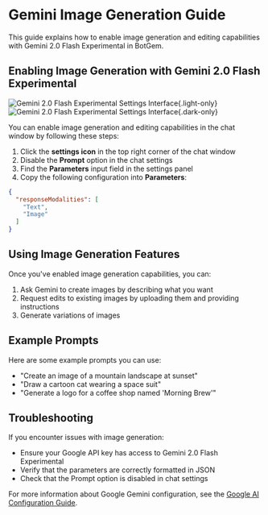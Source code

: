 # Gemini Image Generation Guide

This guide explains how to enable image generation and editing capabilities with Gemini 2.0 Flash Experimental in BotGem.

## Enabling Image Generation with Gemini 2.0 Flash Experimental

![Gemini 2.0 Flash Experimental Settings Interface](/gemini-2.0-flash-exp.png){.light-only}
![Gemini 2.0 Flash Experimental Settings Interface](/gemini-2.0-flash-exp-dark.png){.dark-only}

You can enable image generation and editing capabilities in the chat window by following these steps:

1. Click the **settings icon** in the top right corner of the chat window
2. Disable the **Prompt** option in the chat settings
3. Find the **Parameters** input field in the settings panel
4. Copy the following configuration into **Parameters**:

```json
{
  "responseModalities": [
    "Text",
    "Image"
  ]
}
```

## Using Image Generation Features

Once you've enabled image generation capabilities, you can:

1. Ask Gemini to create images by describing what you want
2. Request edits to existing images by uploading them and providing instructions
3. Generate variations of images

## Example Prompts

Here are some example prompts you can use:

- "Create an image of a mountain landscape at sunset"
- "Draw a cartoon cat wearing a space suit"
- "Generate a logo for a coffee shop named 'Morning Brew'"

## Troubleshooting

If you encounter issues with image generation:

- Ensure your Google API key has access to Gemini 2.0 Flash Experimental
- Verify that the parameters are correctly formatted in JSON
- Check that the Prompt option is disabled in chat settings

For more information about Google Gemini configuration, see the [Google AI Configuration Guide](google-configuration.md).
